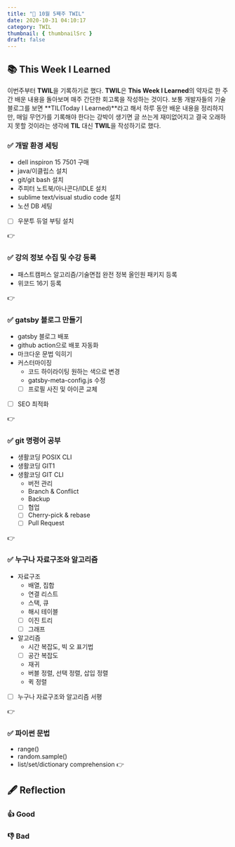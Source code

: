 ```yaml
---
title: "📗 10월 5째주 TWIL"
date: 2020-10-31 04:10:17
category: TWIL
thumbnail: { thumbnailSrc }
draft: false
---
```

## 📚 This Week I Learned

이번주부터 **TWIL**을 기록하기로 했다. **TWIL**은 **This Week I Learned**의 약자로 한 주간 배운 내용을 돌아보며 매주 간단한 회고록을 작성하는 것이다. 보통 개발자들의 기술블로그를 보면 **TIL(Today I Learned)**라고 해서 하루 동안 배운 내용을 정리하지만, 매일 무언가를 기록해야 한다는 강박이 생기면 글 쓰는게 재미없어지고 결국 오래하지 못할 것이라는 생각에 **TIL** 대신 **TWIL**을 작성하기로 했다.   



### ✅ 개발 환경 세팅

- dell inspiron 15 7501 구매
- java/이클립스 설치
- git/git bash 설치
- 주피터 노트북/아나콘다/IDLE 설치
- sublime text/visual studio code 설치
- 노션 DB 세팅
- [ ]  우분투 듀얼 부팅 설치

👉 

### ✅ 강의 정보 수집 및 수강 등록

- 패스트캠퍼스 알고리즘/기술면접 완전 정복 올인원 패키지 등록
- 위코드 16기 등록

👉 

### ✅ gatsby 블로그 만들기

- gatsby 블로그 배포
- github action으로 배포 자동화
- 마크다운 문법 익히기
- 커스터마이징
    - 코드 하이라이팅 원하는 색으로 변경
    - gatsby-meta-config.js 수정
    - [ ]  프로필 사진 및 아이콘 교체
- [ ]  SEO 최적화

👉

### ✅ git 명령어 공부

- 생활코딩 POSIX CLI
- 생활코딩 GIT1
- 생활코딩 GIT CLI
    - 버전 관리
    - Branch & Conflict
    - Backup
    - [ ]  협업
    - [ ]  Cherry-pick & rebase
    - [ ]  Pull Request

👉

### ✅ 누구나 자료구조와 알고리즘

- 자료구조
    - 배열, 집합
    - 연결 리스트
    - 스택, 큐
    - 해시 테이블
    - [ ]  이진 트리
    - [ ]  그래프
- 알고리즘
    - 시간 복잡도, 빅 오 표기법
    - [ ]  공간 복잡도
    - 재귀
    - 버블 정렬, 선택 정렬, 삽입 정렬
    - 퀵 정렬
- [ ]  누구나 자료구조와 알고리즘 서평

👉

### ✅ 파이썬 문법

- range()
- random.sample()
- list/set/dictionary comprehension
👉

## 🖋️ Reflection

### 👍 Good

### 👎 Bad